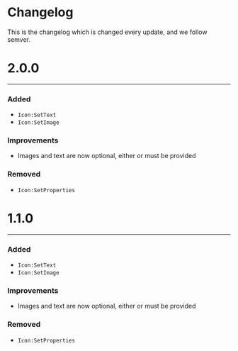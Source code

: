 # Changelog

This is the changelog which is changed every update, and we follow semver.

# 2.0.0

---

### Added

* `Icon:SetText`
* `Icon:SetImage`

### Improvements

* Images and text are now optional, either or must be provided

### Removed

* `Icon:SetProperties`

# 1.1.0

---

### Added

* `Icon:SetText`
* `Icon:SetImage`

### Improvements

* Images and text are now optional, either or must be provided

### Removed

* `Icon:SetProperties`